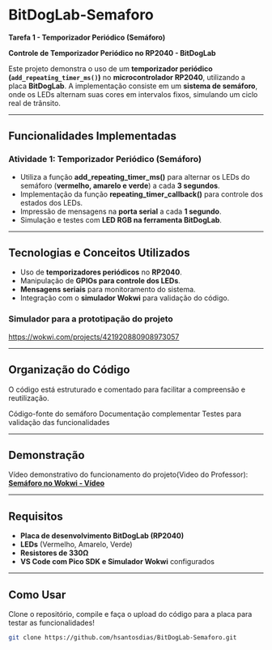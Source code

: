 # **BitDogLab-Semaforo**

**Tarefa 1 - Temporizador Periódico (Semáforo)**


 **Controle de Temporizador Periódico no RP2040 - BitDogLab**

Este projeto demonstra o uso de um **temporizador periódico (`add_repeating_timer_ms()`)** no **microcontrolador RP2040**, utilizando a placa **BitDogLab**. A implementação consiste em um **sistema de semáforo**, onde os LEDs alternam suas cores em intervalos fixos, simulando um ciclo real de trânsito.

---

## **Funcionalidades Implementadas**

### **Atividade 1: Temporizador Periódico (Semáforo)**

- Utiliza a função **add_repeating_timer_ms()** para alternar os LEDs do semáforo (**vermelho, amarelo e verde**) a cada **3 segundos**.
- Implementação da função **repeating_timer_callback()** para controle dos estados dos LEDs.
- Impressão de mensagens na **porta serial** a cada **1 segundo**.
- Simulação e testes com **LED RGB na ferramenta BitDogLab**.

---

##  **Tecnologias e Conceitos Utilizados**

- Uso de **temporizadores periódicos** no **RP2040**.
- Manipulação de **GPIOs para controle dos LEDs**.
- **Mensagens seriais** para monitoramento do sistema.
- Integração com o **simulador Wokwi** para validação do código.

### Simulador para a prototipação do projeto

https://wokwi.com/projects/421920880908973057

---

## **Organização do Código**

O código está estruturado e comentado para facilitar a compreensão e reutilização.

 Código-fonte do semáforo
 Documentação complementar
Testes para validação das funcionalidades

---

## **Demonstração**

Vídeo demonstrativo do funcionamento do projeto(Video do Professor):
 **[Semáforo no Wokwi - Vídeo](https://www.dropbox.com/scl/fi/6w37qxzdq4ytljqvqzr6h/2025-01-25-17-48-11.mkv?rlkey=yjj1iqcfkx444xigglaxqw81e&dl=0)**

---

## **Requisitos**

- **Placa de desenvolvimento BitDogLab (RP2040)**
- **LEDs** (Vermelho, Amarelo, Verde)
- **Resistores de 330Ω**
- **VS Code com Pico SDK e Simulador Wokwi** configurados

---

## **Como Usar**

Clone o repositório, compile e faça o upload do código para a placa para testar as funcionalidades!

```bash
git clone https://github.com/hsantosdias/BitDogLab-Semaforo.git
```
